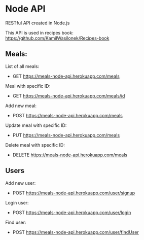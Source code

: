 # Node API

RESTful API created in Node.js

This API is used in recipes book:
https://github.com/KamilWasilonek/Recipes-book

## Meals:

List of all meals:

- GET https://meals-node-api.herokuapp.com/meals

Meal with specific ID:

- GET https://meals-node-api.herokuapp.com/meals/id

Add new meal:

- POST https://meals-node-api.herokuapp.com/meals

Update meal with specific ID:

- PUT https://meals-node-api.herokuapp.com/meals

Delete meal with specific ID:

- DELETE https://meals-node-api.herokuapp.com/meals

## Users

Add new user:

- POST https://meals-node-api.herokuapp.com/user/signup

Login user:

- POST https://meals-node-api.herokuapp.com/user/login

Find user:

- POST https://meals-node-api.herokuapp.com/user/findUser
